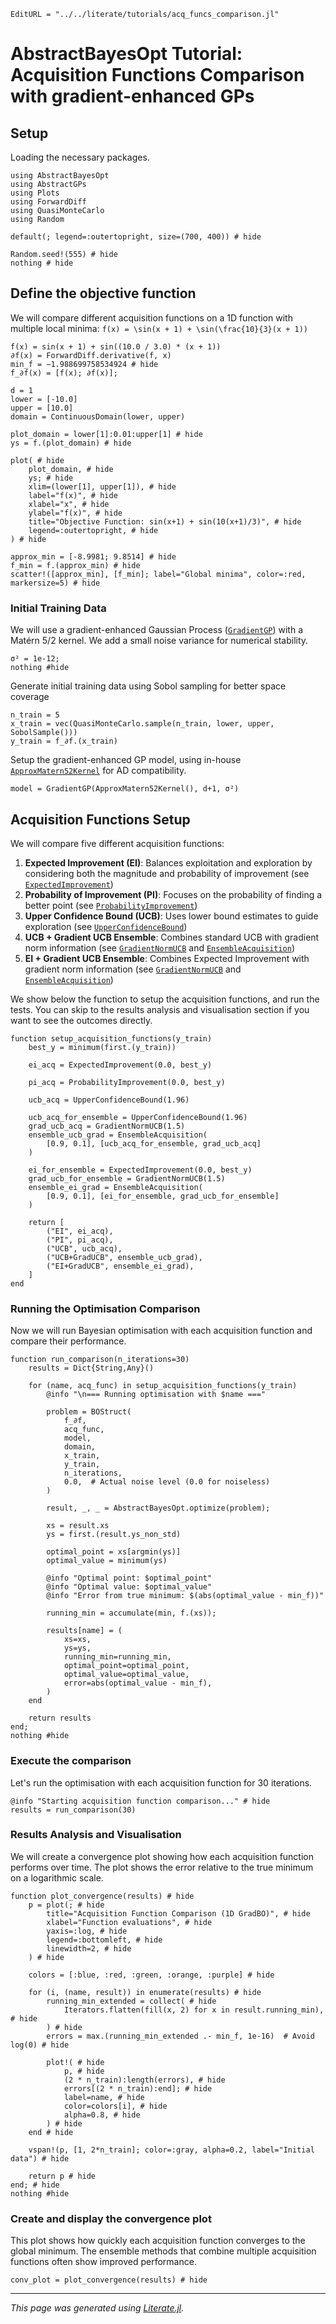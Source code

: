 ```@meta
EditURL = "../../literate/tutorials/acq_funcs_comparison.jl"
```

# AbstractBayesOpt Tutorial: Acquisition Functions Comparison with gradient-enhanced GPs

## Setup

Loading the necessary packages.

````@example acq_funcs_comparison
using AbstractBayesOpt
using AbstractGPs
using Plots
using ForwardDiff
using QuasiMonteCarlo
using Random

default(; legend=:outertopright, size=(700, 400)) # hide

Random.seed!(555) # hide
nothing # hide
````

## Define the objective function

We will compare different acquisition functions on a 1D function with multiple local minima:
``f(x) = \sin(x + 1) + \sin(\frac{10}{3}(x + 1))``

````@example acq_funcs_comparison
f(x) = sin(x + 1) + sin((10.0 / 3.0) * (x + 1))
∂f(x) = ForwardDiff.derivative(f, x)
min_f = −1.988699758534924 # hide
f_∂f(x) = [f(x); ∂f(x)];

d = 1
lower = [-10.0]
upper = [10.0]
domain = ContinuousDomain(lower, upper)

plot_domain = lower[1]:0.01:upper[1] # hide
ys = f.(plot_domain) # hide

plot( # hide
    plot_domain, # hide
    ys; # hide
    xlim=(lower[1], upper[1]), # hide
    label="f(x)", # hide
    xlabel="x", # hide
    ylabel="f(x)", # hide
    title="Objective Function: sin(x+1) + sin(10(x+1)/3)", # hide
    legend=:outertopright, # hide
) # hide

approx_min = [-8.9981; 9.8514] # hide
f_min = f.(approx_min) # hide
scatter!([approx_min], [f_min]; label="Global minima", color=:red, markersize=5) # hide
````

### Initial Training Data

We will use a gradient-enhanced Gaussian Process ([`GradientGP`](@ref)) with a Matérn 5/2 kernel.
We add a small noise variance for numerical stability.

````@example acq_funcs_comparison
σ² = 1e-12;
nothing #hide
````

Generate initial training data using Sobol sampling for better space coverage

````@example acq_funcs_comparison
n_train = 5
x_train = vec(QuasiMonteCarlo.sample(n_train, lower, upper, SobolSample()))
y_train = f_∂f.(x_train)
````

Setup the gradient-enhanced GP model, using in-house [`ApproxMatern52Kernel`](@ref) for AD compatibility.

````@example acq_funcs_comparison
model = GradientGP(ApproxMatern52Kernel(), d+1, σ²)
````

## Acquisition Functions Setup

We will compare five different acquisition functions:
1. **Expected Improvement (EI)**: Balances exploitation and exploration by considering both the magnitude and probability of improvement (see [`ExpectedImprovement`](@ref))
2. **Probability of Improvement (PI)**: Focuses on the probability of finding a better point (see [`ProbabilityImprovement`](@ref))
3. **Upper Confidence Bound (UCB)**: Uses lower bound estimates to guide exploration (see [`UpperConfidenceBound`](@ref))
4. **UCB + Gradient UCB Ensemble**: Combines standard UCB with gradient norm information (see [`GradientNormUCB`](@ref) and [`EnsembleAcquisition`](@ref))
5. **EI + Gradient UCB Ensemble**: Combines Expected Improvement with gradient norm information (see [`GradientNormUCB`](@ref) and [`EnsembleAcquisition`](@ref))

We show below the function to setup the acquisition functions, and run the tests.
You can skip to the results analysis and visualisation section if you want to see the outcomes directly.

````@example acq_funcs_comparison
function setup_acquisition_functions(y_train)
    best_y = minimum(first.(y_train))

    ei_acq = ExpectedImprovement(0.0, best_y)

    pi_acq = ProbabilityImprovement(0.0, best_y)

    ucb_acq = UpperConfidenceBound(1.96)

    ucb_acq_for_ensemble = UpperConfidenceBound(1.96)
    grad_ucb_acq = GradientNormUCB(1.5)
    ensemble_ucb_grad = EnsembleAcquisition(
        [0.9, 0.1], [ucb_acq_for_ensemble, grad_ucb_acq]
    )

    ei_for_ensemble = ExpectedImprovement(0.0, best_y)
    grad_ucb_for_ensemble = GradientNormUCB(1.5)
    ensemble_ei_grad = EnsembleAcquisition(
        [0.9, 0.1], [ei_for_ensemble, grad_ucb_for_ensemble]
    )

    return [
        ("EI", ei_acq),
        ("PI", pi_acq),
        ("UCB", ucb_acq),
        ("UCB+GradUCB", ensemble_ucb_grad),
        ("EI+GradUCB", ensemble_ei_grad),
    ]
end
````

### Running the Optimisation Comparison

Now we will run Bayesian optimisation with each acquisition function and compare their performance.

````@example acq_funcs_comparison
function run_comparison(n_iterations=30)
    results = Dict{String,Any}()

    for (name, acq_func) in setup_acquisition_functions(y_train)
        @info "\n=== Running optimisation with $name ==="

        problem = BOStruct(
            f_∂f,
            acq_func,
            model,
            domain,
            x_train,
            y_train,
            n_iterations,
            0.0,  # Actual noise level (0.0 for noiseless)
        )

        result, _, _ = AbstractBayesOpt.optimize(problem);

        xs = result.xs
        ys = first.(result.ys_non_std)

        optimal_point = xs[argmin(ys)]
        optimal_value = minimum(ys)

        @info "Optimal point: $optimal_point"
        @info "Optimal value: $optimal_value"
        @info "Error from true minimum: $(abs(optimal_value - min_f))"

        running_min = accumulate(min, f.(xs));

        results[name] = (
            xs=xs,
            ys=ys,
            running_min=running_min,
            optimal_point=optimal_point,
            optimal_value=optimal_value,
            error=abs(optimal_value - min_f),
        )
    end

    return results
end;
nothing #hide
````

### Execute the comparison

Let's run the optimisation with each acquisition function for 30 iterations.

````@example acq_funcs_comparison
@info "Starting acquisition function comparison..." # hide
results = run_comparison(30)
````

### Results Analysis and Visualisation

We will create a convergence plot showing how each acquisition function performs over time.
The plot shows the error relative to the true minimum on a logarithmic scale.

````@example acq_funcs_comparison
function plot_convergence(results) # hide
    p = plot(; # hide
        title="Acquisition Function Comparison (1D GradBO)", # hide
        xlabel="Function evaluations", # hide
        yaxis=:log, # hide
        legend=:bottomleft, # hide
        linewidth=2, # hide
    ) # hide

    colors = [:blue, :red, :green, :orange, :purple] # hide

    for (i, (name, result)) in enumerate(results) # hide
        running_min_extended = collect( # hide
            Iterators.flatten(fill(x, 2) for x in result.running_min), # hide
        ) # hide
        errors = max.(running_min_extended .- min_f, 1e-16)  # Avoid log(0) # hide

        plot!( # hide
            p, # hide
            (2 * n_train):length(errors), # hide
            errors[(2 * n_train):end]; # hide
            label=name, # hide
            color=colors[i], # hide
            alpha=0.8, # hide
        ) # hide
    end # hide

    vspan!(p, [1, 2*n_train]; color=:gray, alpha=0.2, label="Initial data") # hide

    return p # hide
end; # hide
nothing #hide
````

### Create and display the convergence plot

This plot shows how quickly each acquisition function converges to the global minimum.
The ensemble methods that combine multiple acquisition functions often show improved performance.

````@example acq_funcs_comparison
conv_plot = plot_convergence(results) # hide
````

---

*This page was generated using [Literate.jl](https://github.com/fredrikekre/Literate.jl).*

